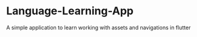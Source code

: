 # Language-Learning-App
 A simple application to learn working with assets and navigations in flutter
